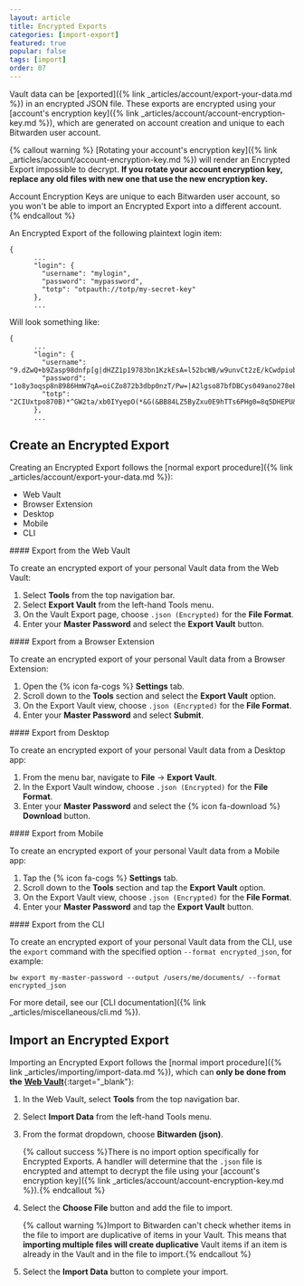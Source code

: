 ```yaml
---
layout: article
title: Encrypted Exports
categories: [import-export]
featured: true
popular: false
tags: [import]
order: 07
---
```


Vault data can be [exported]({% link _articles/account/export-your-data.md %}) in an encrypted JSON file. These exports are encrypted using your [account's encryption key]({% link _articles/account/account-encryption-key.md %}), which are generated on account creation and unique to each Bitwarden user account.

{% callout warning %}
[Rotating your account's encryption key]({% link _articles/account/account-encryption-key.md %}) will render an Encrypted Export impossible to decrypt. **If you rotate your account encryption key, replace any old files with new one that use the new encryption key.**

Account Encryption Keys are unique to each Bitwarden user account, so you won't be able to import an Encrypted Export into a different account.
{% endcallout %}

An Encrypted Export of the following plaintext login item:
```
{
      ...
      "login": {
        "username": "mylogin",
        "password": "mypassword",
        "totp": "otpauth://totp/my-secret-key"
      },
      ...
```

Will look something like:
```
{
      ...
      "login": {
        "username": "9.dZwQ+b9Zasp98dnfp[g|dHZZ1p19783bn1KzkEsA=l52bcWB/w9unvCt2zE/kCwdpiubAOf104os}",
        "password": "1o8y3oqsp8n8986HmW7qA=oiCZo872b3dbp0nzT/Pw=|A2lgso87bfDBCys049ano278ebdmTe4:",
        "totp": "2CIUxtpo870B)*^GW2ta/xb0IYyepO(*&G(&BB84LZ5ByZxu0E9hTTs6PHg0=8q5DHEPU&bp9&*bns3EYgETXpiu9898sxO78l"
      },
      ...
```

## Create an Encrypted Export

Creating an Encrypted Export follows the [normal export procedure]({% link _articles/account/export-your-data.md %}):

<ul class="nav nav-tabs" id="myTab" role="tablist">
  <li class="nav-item" role="presentation">
    <a class="nav-link active" id="wvtab" data-target="#webvault" role="tab" aria-controls="webvault" aria-selected="true">Web Vault</a>
  </li>
  <li class="nav-item" role="presentation">
    <a class="nav-link" id="betab" data-target="#browserextension" role="tab" aria-controls="browserextension" aria-selected="false">Browser Extension</a>
  </li>
  <li class="nav-item" role="presentation">
    <a class="nav-link" id="desktab" data-target="#desktop" role="tab" aria-controls="desktop" aria-selected="false">Desktop</a>
  </li>
  <li class="nav-item" role="presentation">
    <a class="nav-link" id="mobtab" data-target="#mobile" role="tab" aria-controls="mobile" aria-selected="false">Mobile</a>
  </li>
  <li class="nav-item" role="presentation">
    <a class="nav-link" id="clitab" data-target="#cli" role="tab" aria-controls="cli" aria-selected="false">CLI</a>
  </li>
</ul>
<div class="tab-content" id="clientsContent">
  <div class="tab-pane show active" id="webvault" role="tabpanel" aria-labelledby="wvtab" markdown="1">
#### Export from the Web Vault

To create an encrypted export of your personal Vault data from the Web Vault:

1. Select **Tools** from the top navigation bar.
2. Select **Export Vault** from the left-hand Tools menu.
3. On the Vault Export page, choose `.json (Encrypted)` for the **File Format**.
4. Enter your **Master Password** and select the **Export Vault** button.
  </div>
  <div class="tab-pane" id="browserextension" role="tabpanel" aria-labelledby="betab" markdown="1">
#### Export from a Browser Extension

To create an encrypted export of your personal Vault data from a Browser Extension:

1. Open the {% icon fa-cogs %} **Settings** tab.
2. Scroll down to the **Tools** section and select the **Export Vault** option.
3. On the Export Vault view, choose `.json (Encrypted)` for the **File Format**.
4. Enter your **Master Password** and select **Submit**.
  </div>
  <div class="tab-pane" id="desktop" role="tabpanel" aria-labelledby="desktab" markdown="1">
#### Export from Desktop

To create an encrypted export of your personal Vault data from a Desktop app:

1. From the menu bar, navigate to **File** &rarr; **Export Vault**.
2. In the Export Vault window, choose `.json (Encrypted)` for the **File Format**.
3. Enter your **Master Password** and select the {% icon fa-download %} **Download** button.
  </div>
  <div class="tab-pane" id="mobile" role="tabpanel" aria-labelledby="mobtab" markdown="1">
#### Export from Mobile

To create an encrypted export of your personal Vault data from a Mobile app:

1. Tap the {% icon fa-cogs %} **Settings** tab.
2. Scroll down to the **Tools** section and tap the **Export Vault** option.
3. On the Export Vault view, choose `.json (Encrypted)` for the **File Format**.
4. Enter your **Master Password** and tap the **Export Vault** button.
  </div>
  <div class="tab-pane" id="cli" role="tabpanel" aria-labelledby="cliab" markdown="1">
#### Export from the CLI

To create an encrypted export of your personal Vault data from the CLI, use the `export` command with the specified option `--format encrypted_json`, for example:

```
bw export my-master-password --output /users/me/documents/ --format encrypted_json
```

For more detail, see our [CLI documentation]({% link _articles/miscellaneous/cli.md %}).
  </div>
</div>

## Import an Encrypted Export

Importing an Encrypted Export follows the [normal import procedure]({% link _articles/importing/import-data.md %}), which can **only be done from the** [**Web Vault**](https://vault.bitwarden.com){:target="\_blank"}:

1. In the Web Vault, select **Tools** from the top navigation bar.
2. Select **Import Data** from the left-hand Tools menu.
3. From the format dropdown, choose  **Bitwarden (json)**.

   {% callout success %}There is no import option specifically for Encrypted Exports. A handler will determine that the `.json` file is encrypted and attempt to decrypt the file using your [account's encryption key]({% link _articles/account/account-encryption-key.md %}).{% endcallout %}
5. Select the **Choose File** button and add the file to import.

   {% callout warning %}Import to Bitwarden can't check whether items in the file to import are duplicative of items in your Vault. This means that **importing multiple files will create duplicative** Vault items if an item is already in the Vault and in the file to import.{% endcallout %}
6. Select the **Import Data** button to complete your import.
